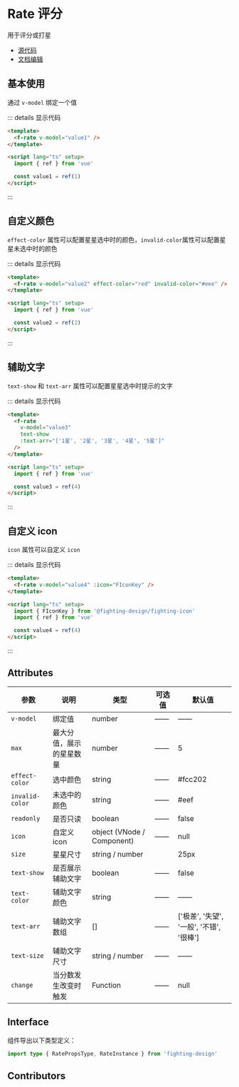 # Rate 评分

用于评分或打星

- [源代码](https://github.com/FightingDesign/fighting-design/tree/master/packages/fighting-design/rate)
- [文档编辑](https://github.com/FightingDesign/fighting-design/blob/master/docs/docs/components/rate.md)

## 基本使用

通过 `v-model` 绑定一个值

<f-rate v-model="value1" />

::: details 显示代码

```html
<template>
  <f-rate v-model="value1" />
</template>

<script lang="ts" setup>
  import { ref } from 'vue'

  const value1 = ref(1)
</script>
```

:::

## 自定义颜色

`effect-color` 属性可以配置星星选中时的颜色，`invalid-color`属性可以配置星星未选中时的颜色

<f-rate v-model="value2" effect-color="red" invalid-color="#eee" />

::: details 显示代码

```html
<template>
  <f-rate v-model="value2" effect-color="red" invalid-color="#eee" />
</template>

<script lang="ts" setup>
  import { ref } from 'vue'

  const value2 = ref(2)
</script>
```

:::

## 辅助文字

`text-show` 和 `text-arr` 属性可以配置星星选中时提示的文字

<f-rate v-model="value3" text-show :text-arr="['1星', '2星', '3星', '4星', '5星']" />

::: details 显示代码

```html
<template>
  <f-rate
    v-model="value3"
    text-show
    :text-arr="['1星', '2星', '3星', '4星', '5星']"
  />
</template>

<script lang="ts" setup>
  import { ref } from 'vue'

  const value3 = ref(4)
</script>
```

:::

## 自定义 icon

`icon` 属性可以自定义 `icon`

<f-rate v-model="value4" :icon="FIconKey" />

::: details 显示代码

```html
<template>
  <f-rate v-model="value4" :icon="FIconKey" />
</template>

<script lang="ts" setup>
  import { FIconKey } from '@fighting-design/fighting-icon'
  import { ref } from 'vue'

  const value4 = ref(4)
</script>
```

:::

## Attributes

| 参数             | 说明                     | 类型                       | 可选值 | 默认值                                   |
| ---------------- | ------------------------ | -------------------------- | ------ | ---------------------------------------- |
| `v-model`        | 绑定值                   | number                     | ——     | ——                                       |
| `max`            | 最大分值，展示的星星数量 | number                     | ——     | 5                                        |
| `effect-color`   | 选中颜色                 | string                     | ——     | #fcc202                                  |
| `invalid-color ` | 未选中的颜色             | string                     | ——     | #eef                                     |
| `readonly`       | 是否只读                 | boolean                    | ——     | false                                    |
| `icon`           | 自定义 icon              | object (VNode / Component) | ——     | null                                     |
| `size`           | 星星尺寸                 | string / number            |        | 25px                                     |
| `text-show`      | 是否展示辅助文字         | boolean                    | ——     | false                                    |
| `text-color`     | 辅助文字颜色             | string                     | ——     | ——                                       |
| `text-arr`       | 辅助文字数组             | []                         | ——     | ['极差', '失望', '一般', '不错', '很棒'] |
| `text-size`      | 辅助文字尺寸             | string / number            | ——     | ——                                       |
| `change`         | 当分数发生改变时触发     | Function                   | ——     | null                                     |

## Interface

组件导出以下类型定义：

```ts
import type { RatePropsType, RateInstance } from 'fighting-design'
```

## Contributors

<a href="https://github.com/Tyh2001" target="_blank">
  <f-avatar round src="https://avatars.githubusercontent.com/u/73180970?v=4" />
</a>

<a href="https://github.com/caicailv" target="_blank">
  <f-avatar round src="https://avatars.githubusercontent.com/u/46363316?v=4" />
</a>

<script setup>
  import { FIconKey } from '@fighting-design/fighting-icon'
  import { ref } from 'vue'

  const value1 = ref(2)
  const value2 = ref(3)
  const value3 = ref(4)
  const value4 = ref(4)
</script>
